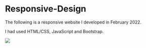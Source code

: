 # Responsive-Design

The following is a responsive website I developed in February 2022.

I had used HTML/CSS, JavaScript and Bootstrap.

![](UI/assets/Rec1.gif)
